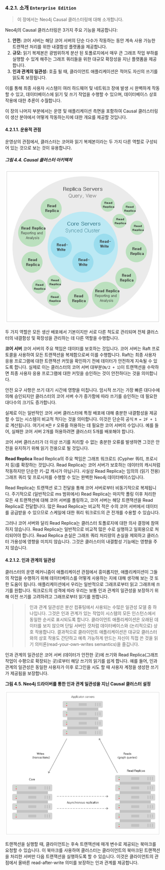 ### 4.2.1. 소개 `Enterprise Edition`
> 이 장에서는 Neo4j Causal 클러스터링에 대해 소개합니다.

Neo4j의 Causal 클러스터링은 3가지 주요 기능을 제공합니다:
1. **안전:** 코어 서버는 해당 코어 서버의 단순 다수가 작동하는 동안 계속 사용 가능한 트랜잭션 처리를 위한 내결함성 플랫폼을 제공합니다.
2. **규모:** 읽기 복제본은 광범위하게 분산 된 토폴로지에서 매우 큰 그래프 작업 부하를 실행할 수 있게 해주는 그래프 쿼리들을 위한 대규모 확장성을 지닌 플랫폼을 제공합니다.
3. **인과 관계의 일관성:** 호출 될 때, 클라이언트 애플리케이션은 적어도 자신의 쓰기를 읽도록 보장됩니다.

이를 통해 최종 사용자 시스템이 여러 하드웨어 및 네트워크 장애 발생 시 완벽하게 작동할 수 있고, 데이터베이스에 읽기 및 쓰기 작업을 수행할 수 있으며, 데이터베이스 상호 작용에 대한 추론이 수월합니다.

이 장의 나머지 부분에서는 운영 및 애플리케이션 측면을 포함하여 Causal 클러스터링이 생산 분야에서 어떻게 작동하는지에 대한 개요를 제공할 것입니다.

#### 4.2.1.1. 운용적 관점
운영상의 관점에서, 클러스터는 코어와 읽기 복제본이라는 두 가지 다른 역할로 구성되어 있는 것으로 보는 것이 유용합니다.

##### 그림 4.4. Causal 클러스터 아키텍처
![Causal 클러스터 아키텍처](./4.4.causal-clustering.png)

두 가지 역할은 모든 생산 배포에서 기본이지만 서로 다른 척도로 관리되며 전체 클러스터의 내결함성 및 확장성을 관리하는 데 다른 역할을 수행합니다.

**코어 서버**
코어 서버의 주요 책임은 데이터를 보호하는 것입니다. 코어 서버는 Raft 프로토콜을 사용하여 모든 트랜잭션을 복제함으로써 이를 수행합니다. Raft는 최종 사용자 응용 프로그램에 대한 트랜잭션 커밋을 확인하기 전에 데이터가 안전하게 지속될 수 있도록 합니다. 실제로 이는 클러스터의 코어 서버 대부분(`N/2 + 1`)이 트랜잭션을 수락하면 최종 사용자 응용 프로그램에 대한 커밋을 승인하는 것이 안전하다는 것을 의미합니다.

안전 요구 사항은 쓰기 대기 시간에 영향을 미칩니다. 암시적 쓰기는 가장 빠른 대다수에 의해 승인되지만 클러스터의 코어 서버 수가 증가함에 따라 쓰기를 승인하는 데 필요한 대다수의 크기도 증가합니다.

실제로 이는 일반적인 코어 서버 클러스터에 특정 배포에 대해 충분한 내결함성을 제공할 수 있는 시스템이 비교적 적다는 것을 의미합니다. 이것은 단순히 공식 `M = 2F + 1`로 계산됩니다. 여기서 `M`은 `F` 오류를 허용하는 데 필요한 코어 서버의 수입니다. 예를 들어, 실패한 코어 서버 2개를 허용하려면 클러스터 5개를 배포해야 합니다.

코어 서버 클러스터가 더 이상 쓰기를 처리할 수 없는 충분한 오류를 발생하면 그것은 안전을 유지하기 위해 읽기 전용으로 될 것입니다.

**Read Replica**
Read Replica의 주요 책임은 그래프 워크로드 (Cypher 쿼리, 프로시저 등)를 확장하는 것입니다. Read Replica는 코어 서버가 보호하는 데이터의 캐시처럼 작동하지만 단순한 키-값 캐시가 아닙니다. 사실상 Read Replica는 임의의 (읽기 전용) 그래프 쿼리 및 프로시저를 수행할 수 있는 완벽한 Neo4j 데이터베이스입니다.

Read Replica는 트랜잭션 로그 전달을 통해 코어 서버로부터 비동기적으로 복제됩니다. 주기적으로 (일반적으로 ms 범위에서) Read Replica는 마지막 폴링 이후 처리한 모든 새 트랜잭션에 대해 코어 서버를 폴링하고, 코어 서버는 해당 트랜잭션을 Read Replica로 전달합니다. 많은 Read Replica는 비교적 적은 수의 코어 서버에서 데이터를 공급받을 수 있으므로 스케일에 대한 쿼리 워크로드의 큰 전개를 수용할 수 있습니다.

그러나 코어 서버와 달리 Read Replica는 클러스터 토폴로지에 대한 의사 결정에 참여하지 않습니다. Read Replica는 일반적으로 비교적 많은 수로 실행하고 일회용으로 처리되어야 합니다. Read Replica 손실은 그래프 쿼리 처리량의 손실을 제외하고 클러스터 가용성에 영향을 미치지 않습니다. 그것은 클러스터의 내결함성 기능에는 영향을 주지 않습니다.

#### 4.2.1.2. 인과 관계의 일관성
클러스터의 운영 메커니즘이 애플리케이션 관점에서 흥미롭지만, 애플리케이션이 그들의 작업을 수행하기 위해 데이터베이스를 어떻게 사용하는 지에 대해 생각해 보는 것 또한 도움이 됩니다. 애플리케이션에서 우리는 일반적으로 그래프로부터 읽고 그래프에 쓰기를 원합니다. 워크로드의 성격에 따라 우리는 보통 인과 관계의 일관성을 보장하기 위해 이전 쓰기를 고려하려고 그래프로부터 읽기를 원합니다.

>> 인과 관계 일관성은 분산 컴퓨팅에서 사용되는 수많은 일관성 모델 중 하나입니다. 그것은 인과 관계가 있는 작업이 시스템의 모든 인스턴스에서 동일한 순서로 표시되도록 합니다. 클라이언트 애플리케이션은 오래된 데이터를 보지 않으며 단일 서버인 것처럼 데이터베이스와 (논리적으로) 상호 작용합니다. 결과적으로 클라이언트 애플리케이션은 대규모 클러스터와의 상호 작용도 간단하고 예측 가능하게 만드는 자신이 직접 쓴 것을 읽기 의미론(read-your-own-writes semantics)을 즐깁니다.

인과 관계의 일관성은 코어 서버 (데이터가 안전한 곳)에 쓰기와 Read Replica(그래프 작업이 수평으로 확장되는 곳)로부터 해당 쓰기의 읽기를 쉽게 합니다. 예를 들어, 인과 관계의 일관성은 동일한 사용자가 이후 로그인을 시도 할 때 사용자 계정을 생성한 쓰기가 제공됨을 보장합니다.

**그림 4.5. Neo4j 드라이버를 통한 인과 관계 일관성을 지닌 Causal 클러스터 설정**

![causal-clustering-drivers](./causal-clustering-drivers.png)

트랜잭션을 실행할 때, 클라이언트는 후속 트랜잭션에 매개 변수로 제공되는 북마크를 요청할 수 있습니다. 이 북마크를 사용하여 클러스터는 클라이언트의 북마크된 트랜잭션을 처리한 서버만 다음 트랜잭션을 실행하도록 할 수 있습니다. 이것은 클라이언트의 관점에서 올바른 read-after-write 의미를 보장하는 인과 관계를 제공합니다.
